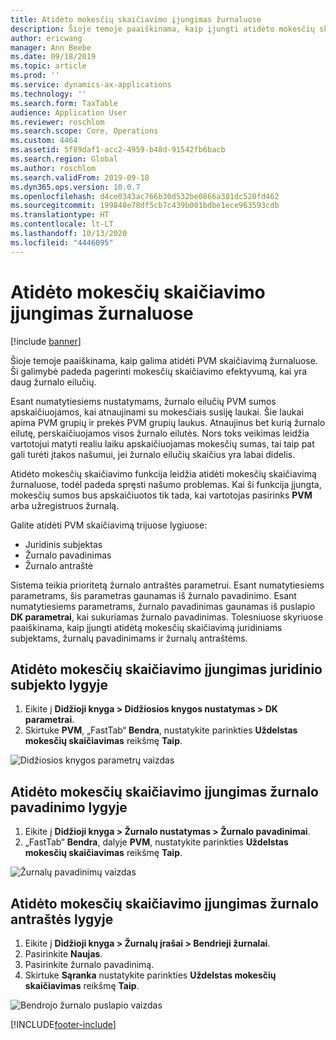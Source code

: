 ```yaml
---
title: Atidėto mokesčių skaičiavimo įjungimas žurnaluose
description: Šioje temoje paaiškinama, kaip įjungti atidėto mokesčių skaičiavimo funkciją siekiant pagerinti mokesčių skaičiavimo efektyvumą, kai yra labai daug žurnalo eilučių.
author: ericwang
manager: Ann Beebe
ms.date: 09/18/2019
ms.topic: article
ms.prod: ''
ms.service: dynamics-ax-applications
ms.technology: ''
ms.search.form: TaxTable
audience: Application User
ms.reviewer: roschlom
ms.search.scope: Core, Operations
ms.custom: 4464
ms.assetid: 5f89daf1-acc2-4959-b48d-91542fb6bacb
ms.search.region: Global
ms.author: roschlom
ms.search.validFrom: 2019-09-18
ms.dyn365.ops.version: 10.0.7
ms.openlocfilehash: d4ce0343ac766b30d532be0866a381dc520fd462
ms.sourcegitcommit: 199848e78df5cb7c439b001bdbe1ece963593cdb
ms.translationtype: HT
ms.contentlocale: lt-LT
ms.lasthandoff: 10/13/2020
ms.locfileid: "4446095"
---
```

# <a name="enable-delayed-tax-calculation-on-journals"></a>Atidėto mokesčių skaičiavimo įjungimas žurnaluose
[!include [banner](../includes/banner.md)]


Šioje temoje paaiškinama, kaip galima atidėti PVM skaičiavimą žurnaluose. Ši galimybė padeda pagerinti mokesčių skaičiavimo efektyvumą, kai yra daug žurnalo eilučių.

Esant numatytiesiems nustatymams, žurnalo eilučių PVM sumos apskaičiuojamos, kai atnaujinami su mokesčiais susiję laukai. Šie laukai apima PVM grupių ir prekės PVM grupių laukus. Atnaujinus bet kurią žurnalo eilutę, perskaičiuojamos visos žurnalo eilutės. Nors toks veikimas leidžia vartotojui matyti realiu laiku apskaičiuojamas mokesčių sumas, tai taip pat gali turėti įtakos našumui, jei žurnalo eilučių skaičius yra labai didelis.

Atidėto mokesčių skaičiavimo funkcija leidžia atidėti mokesčių skaičiavimą žurnaluose, todėl padeda spręsti našumo problemas. Kai ši funkcija įjungta, mokesčių sumos bus apskaičiuotos tik tada, kai vartotojas pasirinks **PVM** arba užregistruos žurnalą.

Galite atidėti PVM skaičiavimą trijuose lygiuose:

- Juridinis subjektas
- Žurnalo pavadinimas
- Žurnalo antraštė

Sistema teikia prioritetą žurnalo antraštės parametrui. Esant numatytiesiems parametrams, šis parametras gaunamas iš žurnalo pavadinimo. Esant numatytiesiems parametrams, žurnalo pavadinimas gaunamas iš puslapio **DK parametrai**, kai sukuriamas žurnalo pavadinimas. Tolesniuose skyriuose paaiškinama, kaip įjungti atidėtą mokesčių skaičiavimą juridiniams subjektams, žurnalų pavadinimams ir žurnalų antraštėms.

## <a name="turn-on-delayed-tax-calculation-at-the-legal-entity-level"></a>Atidėto mokesčių skaičiavimo įjungimas juridinio subjekto lygyje

1. Eikite į **Didžioji knyga \> Didžiosios knygos nustatymas \> DK parametrai**.
2. Skirtuke **PVM**, „FastTab“ **Bendra**, nustatykite parinkties **Uždelstas mokesčių skaičiavimas** reikšmę **Taip**.

![Didžiosios knygos parametrų vaizdas](media/delayed-tax-calculation-gl.png)

## <a name="turn-on-delayed-tax-calculation-at-the-journal-name-level"></a>Atidėto mokesčių skaičiavimo įjungimas žurnalo pavadinimo lygyje

1. Eikite į **Didžioji knyga \> Žurnalo nustatymas \> Žurnalo pavadinimai**.
2. „FastTab“ **Bendra**, dalyje **PVM**, nustatykite parinkties **Uždelstas mokesčių skaičiavimas** reikšmę **Taip**.

![Žurnalų pavadinimų vaizdas](media/delayed-tax-calculation-journal-name.png)

## <a name="turn-on-delayed-tax-calculation-at-the-journal-header-level"></a>Atidėto mokesčių skaičiavimo įjungimas žurnalo antraštės lygyje

1. Eikite į **Didžioji knyga \> Žurnalų įrašai \> Bendrieji žurnalai**.
2. Pasirinkite **Naujas**.
3. Pasirinkite žurnalo pavadinimą.
4. Skirtuke **Sąranka** nustatykite parinkties **Uždelstas mokesčių skaičiavimas** reikšmę **Taip**.

![Bendrojo žurnalo puslapio vaizdas](media/delayed-tax-calculation-journal-header.png)


[!INCLUDE[footer-include](../../includes/footer-banner.md)]
